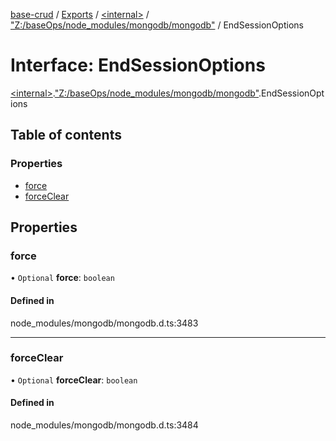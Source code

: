 [base-crud](../README.md) / [Exports](../modules.md) / [\<internal\>](../modules/internal_.md) / ["Z:/baseOps/node\_modules/mongodb/mongodb"](../modules/internal_._Z__baseOps_node_modules_mongodb_mongodb_.md) / EndSessionOptions

# Interface: EndSessionOptions

[\<internal\>](../modules/internal_.md).["Z:/baseOps/node\_modules/mongodb/mongodb"](../modules/internal_._Z__baseOps_node_modules_mongodb_mongodb_.md).EndSessionOptions

## Table of contents

### Properties

- [force](internal_._Z__baseOps_node_modules_mongodb_mongodb_.EndSessionOptions.md#force)
- [forceClear](internal_._Z__baseOps_node_modules_mongodb_mongodb_.EndSessionOptions.md#forceclear)

## Properties

### force

• `Optional` **force**: `boolean`

#### Defined in

node_modules/mongodb/mongodb.d.ts:3483

___

### forceClear

• `Optional` **forceClear**: `boolean`

#### Defined in

node_modules/mongodb/mongodb.d.ts:3484
